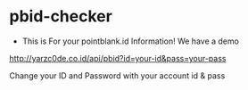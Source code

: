 # pbid-checker

* This is For your pointblank.id Information!
We have a demo

http://yarzc0de.co.id/api/pbid?id=your-id&pass=your-pass

Change your ID and Password with your account id & pass
